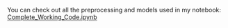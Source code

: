 You can check out all the preprocessing and models used in my notebook:  
[Complete_Working_Code.ipynb](./Complete_Working_Code.ipynb)
